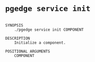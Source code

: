 # `pgedge service init`

```text

SYNOPSIS
    ./pgedge service init COMPONENT

DESCRIPTION
    Initialize a component.

POSITIONAL ARGUMENTS
    COMPONENT

```

